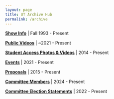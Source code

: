 ```yaml
---
layout: page
title: UT Archive Hub
permalink: /archive
---
```


**[Show Info](/archive/shows)** \| Fall 1993 - Present

**[Public Videos](https://vimeo.com/user133279462)** \| ~2021 - Present

**[Student Access Photos & Videos](https://drive.google.com/drive/folders/1dkcQy5kdacEZ1ntKgJpetOsNaMDyLHOT?usp=drive_link)** \| 2014 - Present

**[Events](/archive/events)** \| 2021 - Present

**[Proposals](https://drive.google.com/drive/folders/1HuAAugsZYzhmiwkLl4oby_rL0uuALF2-?usp=sharing)** \| 2015 - Present

**[Committee Members](/archive/committee-members)** \| 2024 - Present

**[Committee Election Statements](/archive/elections)** \| 2022 - Present
